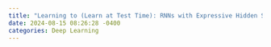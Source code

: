 ```yaml
---
title: "Learning to (Learn at Test Time): RNNs with Expressive Hidden States"
date: 2024-08-15 08:26:28 -0400
categories: Deep Learning
---
```


<br>

